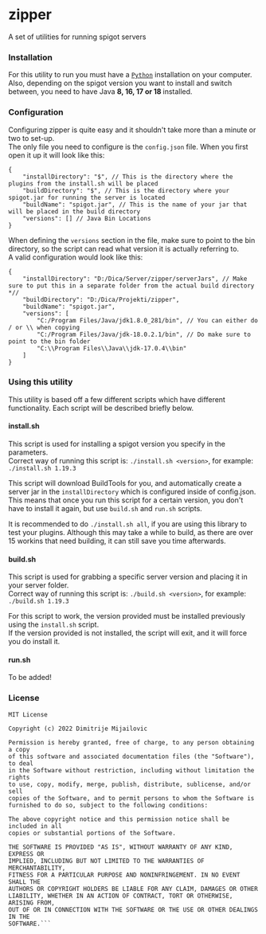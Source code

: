 # zipper
A set of utilities for running spigot servers 

### Installation
For this utility to run you must have a [``Python``](https://www.python.org/downloads/) installation on your computer. <br>
Also, depending on the spigot version you want to install and switch between, you need to have Java <b>8, 16, 17 or 18 </b>installed.

### Configuration
Configuring zipper is quite easy and it shouldn't take more than a minute or two to set-up. <br>
The only file you need to configure is the `config.json` file. When you first open it up it will look like this:

```json5
{
	"installDirectory": "$", // This is the directory where the plugins from the install.sh will be placed 
	"buildDirectory": "$", // This is the directory where your spigot.jar for running the server is located
	"buildName": "spigot.jar", // This is the name of your jar that will be placed in the build directory
	"versions": [] // Java Bin Locations 
}
```

When defining the ``versions`` section in the file, make sure to point to the bin directory, so the script can read 
what version it is actually referring to. <br>
A valid configuration would look like this:

```json5
{
	"installDirectory": "D:/Dica/Server/zipper/serverJars", // Make sure to put this in a separate folder from the actual build directory *//
	"buildDirectory": "D:/Dica/Projekti/zipper",
	"buildName": "spigot.jar",
	"versions": [
		"C:/Program Files/Java/jdk1.8.0_281/bin", // You can either do / or \\ when copying
		"C:/Program Files/Java/jdk-18.0.2.1/bin", // Do make sure to point to the bin folder
		"C:\\Program Files\\Java\\jdk-17.0.4\\bin"
	]
}
```

### Using this utility
This utility is based off a few different scripts which have different functionality. Each script will be described briefly below.

#### install.sh
This script is used for installing a spigot version you specify in the parameters. <br>
Correct way of running this script is: ``./install.sh <version>``, for example: ``./install.sh 1.19.3``

This script will download BuildTools for you, and automatically create a server jar in the ``installDirectory`` which is configured inside of config.json.
This means that once you run this script for a certain version, you don't have to install it again, but use ``build.sh`` and ``run.sh`` scripts.

It is recommended to do ``./install.sh all``, if you are using this library to test your plugins. Although this may take a while to build,
as there are over 15 workins that need building, it can still save you time afterwards.

#### build.sh
This script is used for grabbing a specific server version and placing it in your server folder. <br>
Correct way of running this script is: ``./build.sh <version>``, for example: ``./build.sh 1.19.3``

For this script to work, the version provided must be installed previously using the ``install.sh`` script. <br>
If the version provided is not installed, the script will exit, and it will force you do install it.

#### run.sh
To be added!


### License
```
MIT License

Copyright (c) 2022 Dimitrije Mijailovic

Permission is hereby granted, free of charge, to any person obtaining a copy
of this software and associated documentation files (the "Software"), to deal
in the Software without restriction, including without limitation the rights
to use, copy, modify, merge, publish, distribute, sublicense, and/or sell
copies of the Software, and to permit persons to whom the Software is
furnished to do so, subject to the following conditions:

The above copyright notice and this permission notice shall be included in all
copies or substantial portions of the Software.

THE SOFTWARE IS PROVIDED "AS IS", WITHOUT WARRANTY OF ANY KIND, EXPRESS OR
IMPLIED, INCLUDING BUT NOT LIMITED TO THE WARRANTIES OF MERCHANTABILITY,
FITNESS FOR A PARTICULAR PURPOSE AND NONINFRINGEMENT. IN NO EVENT SHALL THE
AUTHORS OR COPYRIGHT HOLDERS BE LIABLE FOR ANY CLAIM, DAMAGES OR OTHER
LIABILITY, WHETHER IN AN ACTION OF CONTRACT, TORT OR OTHERWISE, ARISING FROM,
OUT OF OR IN CONNECTION WITH THE SOFTWARE OR THE USE OR OTHER DEALINGS IN THE
SOFTWARE.```
